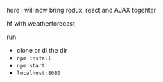 here i will now bring redux, react and AJAX togehter

hf with weatherforecast


run
- clone or dl the dir
- `npm install`
- `npm start`
- `localhost:8080`
